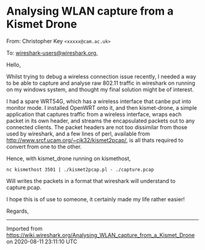 # Analysing WLAN capture from a Kismet Drone

From: Christopher Key `<xxxxx@cam.ac.uk>`

To: <wireshark-users@wireshark.org>,

Hello,

Whilst trying to debug a wireless connection issue recently, I needed a way to be able to capture and analyse raw 802.11 traffic in wireshark on running on my windows system, and thought my final solution might be of interest.

I had a spare WRT54G, which has a wireless interface that canbe put into monitor mode. I installed OpenWRT onto it, and then kismet-drone, a simple application that captures traffic from a wireless interface, wraps each packet in its own header, and streams the encapsulated packets out to any connected clients. The packet headers are not too dissimilar from those used by wireshark, and a few lines of perl, available from <http://www.srcf.ucam.org/~cjk32/kismet2pcap/>, is all thats required to convert from one to the other.

Hence, with kismet\_drone running on kismethost,

    nc kismethost 3501 | ./kismet2pcap.pl - ./capture.pcap

Will writes the packets in a format that wireshark will understand to capture.pcap.

I hope this is of use to someone, it certainly made my life rather easier\!

Regards,

---

Imported from https://wiki.wireshark.org/Analysing_WLAN_capture_from_a_Kismet_Drone on 2020-08-11 23:11:10 UTC
